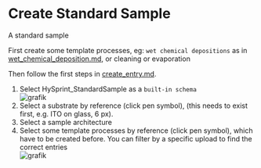 # Create Standard Sample

A standard sample 

First create some template processes, eg: `wet chemical depositions` as in [wet_chemical_deposition.md](wet_chemical_deposition.md), or cleaning or evaporation

Then follow the first  steps in [create_entry.md](create_entry.md).
1. Select HySprint_StandardSample as a `built-in schema`  
   ![grafik](https://github.com/RoteKekse/nomad-baseclasses/assets/36420750/2f2da949-f9a9-43e2-b05f-ff823e3bb2ff)
2. Select a substrate by reference (click pen symbol), (this needs to exist first, e.g. ITO on glass, 6 px).
3. Select a sample architecture
4. Select some template processes by reference (click pen symbol), which have to be created before. You can filter by a specific upload to find the correct entries  
   ![grafik](https://github.com/RoteKekse/nomad-baseclasses/assets/36420750/2c1a0a5e-ca9d-4513-b5cb-638ff8c0fd88)

